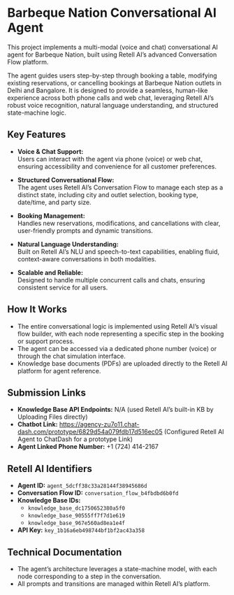# Barbeque Nation Conversational AI Agent

This project implements a multi-modal (voice and chat) conversational AI agent for Barbeque Nation, built using Retell AI’s advanced Conversation Flow platform.

The agent guides users step-by-step through booking a table, modifying existing reservations, or cancelling bookings at Barbeque Nation outlets in Delhi and Bangalore. It is designed to provide a seamless, human-like experience across both phone calls and web chat, leveraging Retell AI’s robust voice recognition, natural language understanding, and structured state-machine logic.

## Key Features

- **Voice & Chat Support:**  
  Users can interact with the agent via phone (voice) or web chat, ensuring accessibility and convenience for all customer preferences.

- **Structured Conversational Flow:**  
  The agent uses Retell AI’s Conversation Flow to manage each step as a distinct state, including city and outlet selection, booking type, date/time, and party size.

- **Booking Management:**  
  Handles new reservations, modifications, and cancellations with clear, user-friendly prompts and dynamic transitions.

- **Natural Language Understanding:**  
  Built on Retell AI’s NLU and speech-to-text capabilities, enabling fluid, context-aware conversations in both modalities.

- **Scalable and Reliable:**  
  Designed to handle multiple concurrent calls and chats, ensuring consistent service for all users.

## How It Works

- The entire conversational logic is implemented using Retell AI’s visual flow builder, with each node representing a specific step in the booking or support process.
- The agent can be accessed via a dedicated phone number (voice) or through the chat simulation interface.
- Knowledge base documents (PDFs) are uploaded directly to the Retell AI platform for agent reference.


## Submission Links

- **Knowledge Base API Endpoints:** N/A (used Retell AI’s built-in KB by Uploading Files directly)
- **Chatbot Link:** https://agency-zu7o11.chat-dash.com/prototype/6829d54a079fdb17d516ec05   (Configured Retell AI Agent to ChatDash for a prototype Link)
- **Agent Linked Phone Number:** +1 (724) 414-2167


## Retell AI Identifiers

- **Agent ID:** `agent_5dcff38c33a28144f38945686d`
- **Conversation Flow ID:** `conversation_flow_b4fbdbd6b0fd`
- **Knowledge Base IDs:**
  - `knowledge_base_dc1750652380a5f0`
  - `knowledge_base_90555ff7f7d1e619`
  - `knowledge_base_967e560ad8ea1e4f`
- **API Key:** `key_1b16a6eb498744bf1bf2ac43a358`


## Technical Documentation

- The agent’s architecture leverages a state-machine model, with each node corresponding to a step in the conversation.
- All prompts and transitions are managed within Retell AI’s platform.


